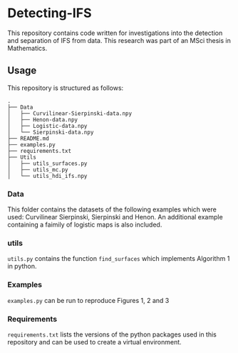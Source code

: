 # Detecting-IFS

This repository contains code written for investigations into the detection and separation of IFS from data. This research was part of an MSci thesis in Mathematics.

## Usage 
This repository is structured as follows:

```
.
├── Data
│   ├── Curvilinear-Sierpinski-data.npy
│   ├── Henon-data.npy
│   ├── Logistic-data.npy
│   └── Sierpinski-data.npy
├── README.md
├── examples.py
├── requirements.txt
├── Utils
│   ├── utils_surfaces.py
│   ├── utils_mc.py
│   └── utils_hdi_ifs.npy
```
### Data
This folder contains the datasets of the following examples which were used: Curvilinear Sierpinski, Sierpinski and Henon. An additional example containing a faimily of logistic maps is also included.

### utils
`utils.py` contains the function `find_surfaces` which implements Algorithm 1 in python.

### Examples
`examples.py` can be run to reproduce Figures 1, 2 and 3

### Requirements
`requirements.txt` lists the versions of the python packages used in this repository and can be used to create a virtual environment.
